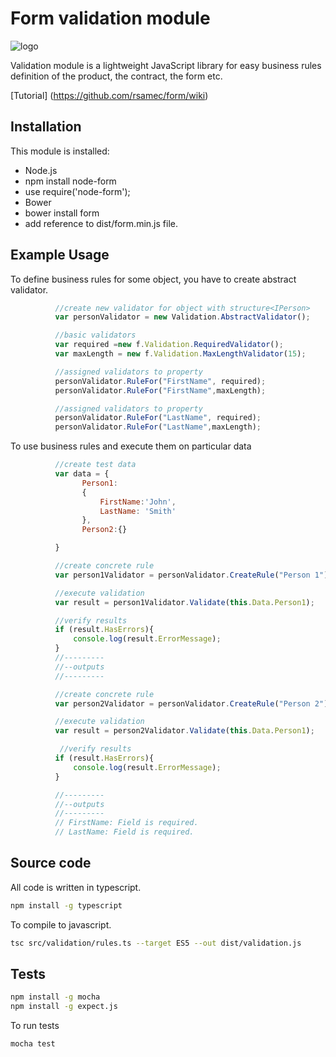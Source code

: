 # Form validation module

![logo](https://github.com/rsamec/form/blob/master/form_logo.jpg)

Validation module is a lightweight JavaScript library for easy business rules definition of the product, the contract, the form etc.

[Tutorial] (https://github.com/rsamec/form/wiki)

## Installation

This module is installed:

+   Node.js
   +    npm install node-form
   +    use require('node-form');
+   Bower
   +   bower install form
   +   add reference to dist/form.min.js file.

## Example Usage

To define business rules for some object, you have to create abstract validator.
``` js
          //create new validator for object with structure<IPerson>
          var personValidator = new Validation.AbstractValidator();

          //basic validators
          var required =new f.Validation.RequiredValidator();
          var maxLength = new f.Validation.MaxLengthValidator(15);

          //assigned validators to property
          personValidator.RuleFor("FirstName", required);
          personValidator.RuleFor("FirstName",maxLength);

          //assigned validators to property
          personValidator.RuleFor("LastName", required);
          personValidator.RuleFor("LastName",maxLength);

```

To use business rules and execute them on particular data
```js
          //create test data
          var data = {
                Person1:
                {
                    FirstName:'John',
                    LastName: 'Smith'
                },
                Person2:{}

          }

          //create concrete rule
          var person1Validator = personValidator.CreateRule("Person 1");

          //execute validation
          var result = person1Validator.Validate(this.Data.Person1);

          //verify results
          if (result.HasErrors){
              console.log(result.ErrorMessage);
          }
          //---------
          //--outputs
          //---------

          //create concrete rule
          var person2Validator = personValidator.CreateRule("Person 2");

          //execute validation
          var result = person2Validator.Validate(this.Data.Person1);

           //verify results
          if (result.HasErrors){
              console.log(result.ErrorMessage);
          }

          //---------
          //--outputs
          //---------
          // FirstName: Field is required.
          // LastName: Field is required.

```

## Source code

All code is written in typescript.

``` bash
npm install -g typescript
```

To compile to javascript.

``` bash
tsc src/validation/rules.ts --target ES5 --out dist/validation.js
```


## Tests

``` bash
npm install -g mocha
npm install -g expect.js
```

To run tests

``` bash
mocha test
```

